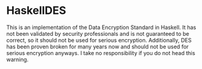 # HaskellDES

This is an implementation of the Data Encryption Standard in Haskell. It has not
been validated by security professionals and is not guaranteed to be correct, so
it should not be used for serious encryption. Additionally, DES has been proven
broken for many years now and should not be used for serious encryption anyways.
I take no responsibility if you do not head this warning.
